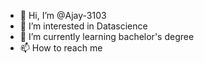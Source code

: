 - 👋 Hi, I’m @Ajay-3103
- 👀 I’m interested in Datascience
- 🌱 I’m currently learning bachelor's degree
- 📫 How to reach me 

<!---
Ajay-3103/Ajay-3103 is a ✨ special ✨ repository because its `README.md` (this file) appears on your GitHub profile.
You can click the Preview link to take a look at your changes.
--->
